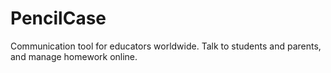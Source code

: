 # PencilCase
Communication tool for educators worldwide. Talk to students and parents, and manage homework online.
